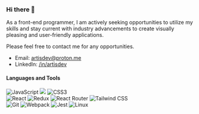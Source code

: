 ### Hi there 👋

As a front-end programmer, I am actively seeking opportunities to utilize my skills and stay current with industry advancements to create visually pleasing and user-friendly applications.

Please feel free to contact me for any opportunities.

- Email: artisdev@proton.me
- LinkedIn: <a href="https://linkedin.com/in/artisdev" target=_blank>/in/artisdev</a>

#### Languages and Tools

<div>
  <img src="https://img.shields.io/badge/JavaScript-F7DF1E?logo=javascript&logoColor=000&style=flat" alt="JavaScript">
  <img src="https://img.shields.io/badge/HTML5-E34F26?style=for-the-badge&logo=html5&logoColor=white">
  <img src="https://img.shields.io/badge/CSS3-1572B6?logo=css3&logoColor=fff&style=flat" alt="CSS3"><br>
  <img src="https://img.shields.io/badge/React-61DAFB?logo=react&logoColor=000&style=flat" alt="React">
  <img src="https://img.shields.io/badge/Redux-764ABC?logo=redux&logoColor=fff&style=flat" alt="Redux">
  <img src="https://img.shields.io/badge/React%20Router-CA4245?logo=reactrouter&logoColor=fff&style=flat" alt="React Router">
  <img src="https://img.shields.io/badge/Tailwind%20CSS-06B6D4?logo=tailwindcss&logoColor=fff&style=flat" alt="Tailwind CSS"><br>
  <img src="https://img.shields.io/badge/Git-F05032?logo=git&logoColor=fff&style=flat" alt="Git">
  <img src="https://img.shields.io/badge/Webpack-8DD6F9?logo=webpack&logoColor=000&style=flat" alt="Webpack">
  <img src="https://img.shields.io/badge/Jest-C21325?logo=jest&logoColor=fff&style=flat" alt="Jest">
  <img src="https://img.shields.io/badge/Linux-FCC624?logo=linux&logoColor=000&style=flat" alt="Linux">
</div>
